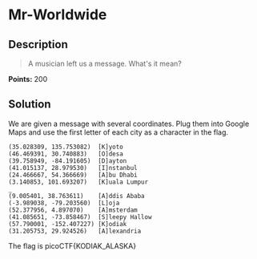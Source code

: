 # Mr-Worldwide

## Description
> A musician left us a message. What's it mean?

**Points:** 200

## Solution
We are given a message with several coordinates. Plug them into Google Maps and
use the first letter of each city as a character in the flag.

```
(35.028309, 135.753082)  [K]yoto
(46.469391, 30.740883)   [O]desa
(39.758949, -84.191605)  [D]ayton
(41.015137, 28.979530)   [I]nstanbul
(24.466667, 54.366669)   [A]bu Dhabi
(3.140853, 101.693207)   [K]uala Lumpur
_
(9.005401, 38.763611)    [A]ddis Ababa
(-3.989038, -79.203560)  [L]oja
(52.377956, 4.897070)    [A]msterdam
(41.085651, -73.858467)  [S]leepy Hallow
(57.790001, -152.407227) [K]odiak
(31.205753, 29.924526)   [A]lexandria
```
The flag is picoCTF{KODIAK_ALASKA}
